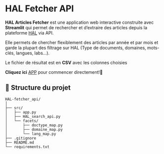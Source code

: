 # HAL Fetcher API

**HAL Articles Fetcher** est une application web interactive construite avec **Streamlit** qui permet de rechercher et d’extraire des articles depuis la plateforme [HAL](https://hal.science/) via API.

Elle permets de chercher flexiblement des articles par année et par mois et garde la plupart des filtrage sur HAL (Type de documents, domaines, mots-clés, langues, labs...).

Le fichier de résultat est en **CSV** avec les colonnes choisies  

**Cliquez ici** [APP](https://hal-articles-fetcher.streamlit.app/) pour commencer directement!🚀




## 📂 Structure du projet
```
HAL-fetcher_api/
│
├── src/
│   ├── app.py
│   ├── HAL_search_api.py
│   └── facets/
│       ├── doctype_map.py
│       ├── domaine_map.py
│       └── lang_map.py
├── .gitignore
├── README.md
└── requirements.txt
```

